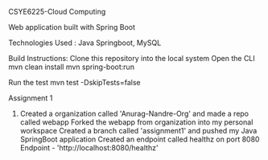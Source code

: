 CSYE6225-Cloud Computing

Web application built with Spring Boot

Technologies Used : Java Springboot, MySQL

Build Instructions:
Clone this repository into the local system
Open the CLI
mvn clean install
mvn spring-boot:run

Run the test
mvn test -DskipTests=false

Assignment 1
1. Created a organization called 'Anurag-Nandre-Org' and made a repo called webapp
Forked the webapp from organization into my personal workspace
Created a branch called 'assignment1' and pushed my Java SpringBoot application
Created an endpoint called healthz on port 8080
Endpoint - 'http://localhost:8080/healthz'